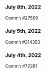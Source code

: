 ### July 8th, 2022

Commit #27569

### July 5th, 2022

Commit #314353


### July 4th, 2022

Commit #72281
